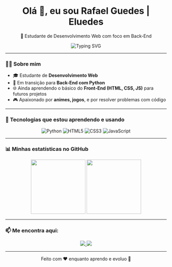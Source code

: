 <h1 align="center">Olá 👋, eu sou Rafael Guedes | Eluedes</h1>
<p align="center">🧠 Estudante de Desenvolvimento Web com foco em Back-End</p>

<p align="center">
<img src="https://readme-typing-svg.herokuapp.com?font=Fira+Code&weight=600&size=22&pause=1000&color=F79A00&width=435&lines=Estudante+Fullstack+em+formação;Animes+e+Jogos🎮;" alt="Typing SVG" />
</p>

---

### 👨‍💻 Sobre mim

- 🎓 Estudante de **Desenvolvimento Web**
- 🔁 Em transição para **Back-End com Python**
- 🌐 Ainda aprendendo o básico do **Front-End (HTML, CSS, JS)** para futuros projetos
- 🎮 Apaixonado por **animes, jogos**, e por resolver problemas com código

---

### 🚀 Tecnologias que estou aprendendo e usando

<div align="center">

![Python](https://img.shields.io/badge/Python-3E75C3?style=flat-square&logo=python&logoColor=white)
![HTML5](https://img.shields.io/badge/HTML-E34F26?style=flat-square&logo=html5&logoColor=white)
![CSS3](https://img.shields.io/badge/CSS-1572B6?style=flat-square&logo=css3&logoColor=white)
![JavaScript](https://img.shields.io/badge/JavaScript-F7DF1E?style=flat-square&logo=javascript&logoColor=black)

</div>

---

### 📊 Minhas estatísticas no GitHub

<div align="center">
  <img height="170" src="https://github-readme-stats.vercel.app/api?username=eluedes&show_icons=true&theme=dracula" />
  <img height="170" src="https://github-readme-stats.vercel.app/api/top-langs/?username=eluedes&layout=compact&theme=dracula"/>
</div>

---

### 📫 Me encontra aqui:

<p align="center">
  <a href="https://instagram.com/rafael_guedees" target="_blank">
    <img src="https://img.shields.io/badge/Instagram-%23E4405F.svg?style=for-the-badge&logo=instagram&logoColor=white" />
  </a>
  <a href="https://discord.com/users/491667607817027606" target="_blank">
    <img src="https://img.shields.io/badge/Discord-%237289DA.svg?style=for-the-badge&logo=discord&logoColor=white" />
  </a>
</p>

---

<p align="center">
  Feito com ❤️ enquanto aprendo e evoluo 🧠
</p>
